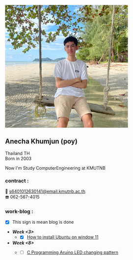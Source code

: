 <img src="images/Mypicture.jpg" width="400" height="400">

## Anecha Khumjun (poy)
Thailand TH  
Born in 2003  

Now I'm Study ComputerEngineering at KMUTNB  

### contract :  
:envelope_with_arrow: s6401012630141@email.kmutnb.ac.th  
:phone: 062-567-4015

### work-blog : 
- [x] This sign is mean blog is done	 

- ***Week <3>***
  - -[x] [How to install Ubuntu on window 11](install-vm.md)

- ***Week <8>***
  - -[ ] [C Programming Aruino LED changing pattern](index.md)
  



